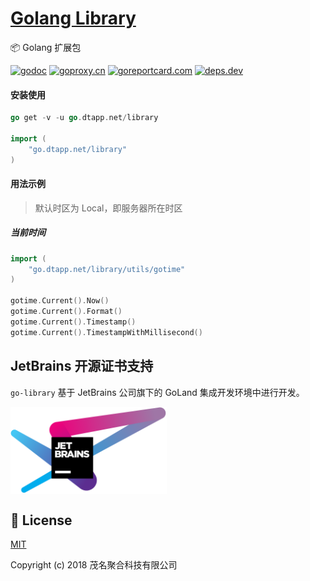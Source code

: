 <h1>
<a href="https://www.dtapp.net/">Golang Library</a>
</h1>

📦 Golang 扩展包

[comment]: <> (go)
[![godoc](https://pkg.go.dev/badge/go.dtapp.net/library?status.svg)](https://pkg.go.dev/go.dtapp.net/library)
[![goproxy.cn](https://goproxy.cn/stats/go.dtapp.net/library/badges/download-count.svg)](https://goproxy.cn/stats/go.dtapp.net/library)
[![goreportcard.com](https://goreportcard.com/badge/go.dtapp.net/library)](https://goreportcard.com/report/go.dtapp.net/library)
[![deps.dev](https://img.shields.io/badge/deps-go-red.svg)](https://deps.dev/go/go.dtapp.net/library)

#### 安装使用

```go
go get -v -u go.dtapp.net/library

import (
    "go.dtapp.net/library"
)
```

#### 用法示例

> 默认时区为 Local，即服务器所在时区

##### 当前时间

```go
import (
	"go.dtapp.net/library/utils/gotime"
)

gotime.Current().Now()
gotime.Current().Format()
gotime.Current().Timestamp()
gotime.Current().TimestampWithMillisecond()
```

## JetBrains 开源证书支持

`go-library` 基于 JetBrains 公司旗下的 GoLand 集成开发环境中进行开发。

<a href="https://www.jetbrains.com/?from=kubeadm-ha" target="_blank">
<img src="https://raw.githubusercontent.com/panjf2000/illustrations/master/jetbrains/jetbrains-variant-4.png" width="250" align="middle"/>
</a>

## 🔑 License

[MIT](https://go.dtapp.net/library/blob/master/LICENSE)

Copyright (c) 2018 茂名聚合科技有限公司